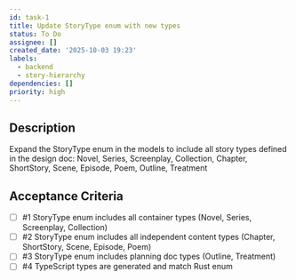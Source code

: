 ```yaml
---
id: task-1
title: Update StoryType enum with new types
status: To Do
assignee: []
created_date: '2025-10-03 19:23'
labels:
  - backend
  - story-hierarchy
dependencies: []
priority: high
---
```


## Description

<!-- SECTION:DESCRIPTION:BEGIN -->
Expand the StoryType enum in the models to include all story types defined in the design doc: Novel, Series, Screenplay, Collection, Chapter, ShortStory, Scene, Episode, Poem, Outline, Treatment
<!-- SECTION:DESCRIPTION:END -->

## Acceptance Criteria
<!-- AC:BEGIN -->
- [ ] #1 StoryType enum includes all container types (Novel, Series, Screenplay, Collection)
- [ ] #2 StoryType enum includes all independent content types (Chapter, ShortStory, Scene, Episode, Poem)
- [ ] #3 StoryType enum includes planning doc types (Outline, Treatment)
- [ ] #4 TypeScript types are generated and match Rust enum
<!-- AC:END -->
